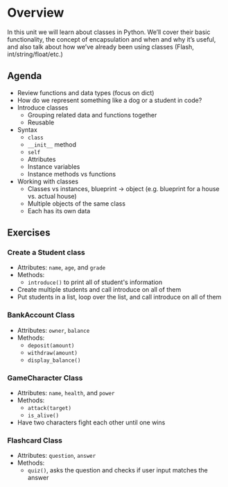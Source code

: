 # Overview

In this unit we will learn about classes in Python. We’ll cover their basic
functionality, the concept of encapsulation and when and why it’s useful, and
also talk about how we’ve already been using classes (Flash,
int/string/float/etc.)

## Agenda

- Review functions and data types (focus on dict)
- How do we represent something like a dog or a student in code?
- Introduce classes
    - Grouping related data and functions together
    - Reusable
- Syntax
    - `class`
    - `__init__` method
    - `self`
    - Attributes
    - Instance variables
    - Instance methods vs functions
- Working with classes
    - Classes vs instances, blueprint -> object (e.g. blueprint for a house vs. actual house)
    - Multiple objects of the same class
    - Each has its own data


## Exercises

### Create a Student class

- Attributes: `name`, `age`, and `grade`
- Methods:
    - `introduce()` to print all of student's information
- Create multiple students and call introduce on all of them
- Put students in a list, loop over the list, and call introduce on all of them

### BankAccount Class

- Attributes: `owner`, `balance`
- Methods:
    - `deposit(amount)`
    - `withdraw(amount)`
    - `display_balance()`

### GameCharacter Class

- Attributes: `name`, `health`, and `power`
- Methods:
    - `attack(target)`
    - `is_alive()`
- Have two characters fight each other until one wins

### Flashcard Class

- Attributes: `question`, `answer`
- Methods:
    - `quiz()`, asks the question and checks if user input matches the answer
